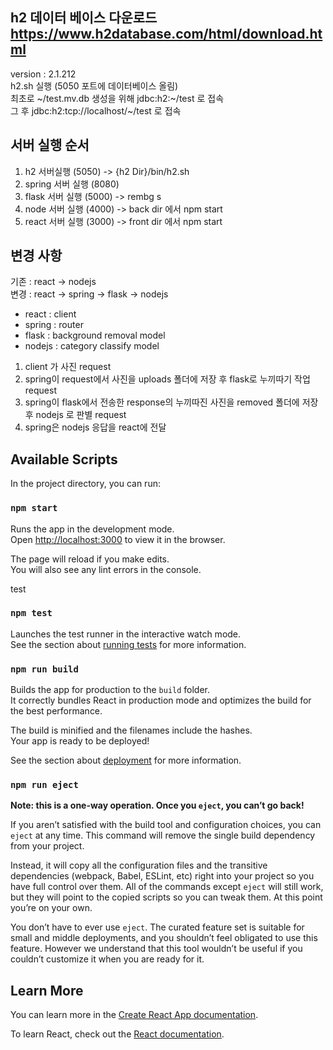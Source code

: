 ## h2 데이터 베이스 다운로드 https://www.h2database.com/html/download.html
version : 2.1.212  
h2.sh 실행 (5050 포트에 데이터베이스 올림)  
최초로 \~/test.mv.db 생성을 위해 jdbc:h2:\~/test 로 접속  
그 후 jdbc:h2:tcp://localhost/\~/test 로 접속  

## 서버 실행 순서
1. h2 서버실행 (5050) -> {h2 Dir}/bin/h2.sh  
2. spring 서버 실행 (8080) 
3. flask 서버 실행 (5000) -> rembg s
4. node 서버 실행 (4000) -> back dir 에서 npm start
5. react 서버 실행 (3000) -> front dir 에서 npm start

## 변경 사항
기존 : react -> nodejs  
변경 : react -> spring -> flask -> nodejs

- react   : client
- spring  : router
- flask   : background removal model
- nodejs  : category classify model


1. client 가 사진 request
2. spring이 request에서 사진을 uploads 폴더에 저장 후 flask로 누끼따기 작업 request
3. spring이 flask에서 전송한 response의 누끼따진 사진을 removed 폴더에 저장 후 nodejs 로 판별 request
4. spring은 nodejs 응답을 react에 전달


## Available Scripts

In the project directory, you can run:

### `npm start`

Runs the app in the development mode.\
Open [http://localhost:3000](http://localhost:3000) to view it in the browser.

The page will reload if you make edits.\
You will also see any lint errors in the console.

test

### `npm test`

Launches the test runner in the interactive watch mode.\
See the section about [running tests](https://facebook.github.io/create-react-app/docs/running-tests) for more information.

### `npm run build`

Builds the app for production to the `build` folder.\
It correctly bundles React in production mode and optimizes the build for the best performance.

The build is minified and the filenames include the hashes.\
Your app is ready to be deployed!

See the section about [deployment](https://facebook.github.io/create-react-app/docs/deployment) for more information.

### `npm run eject`

**Note: this is a one-way operation. Once you `eject`, you can’t go back!**

If you aren’t satisfied with the build tool and configuration choices, you can `eject` at any time. This command will remove the single build dependency from your project.

Instead, it will copy all the configuration files and the transitive dependencies (webpack, Babel, ESLint, etc) right into your project so you have full control over them. All of the commands except `eject` will still work, but they will point to the copied scripts so you can tweak them. At this point you’re on your own.

You don’t have to ever use `eject`. The curated feature set is suitable for small and middle deployments, and you shouldn’t feel obligated to use this feature. However we understand that this tool wouldn’t be useful if you couldn’t customize it when you are ready for it.

## Learn More

You can learn more in the [Create React App documentation](https://facebook.github.io/create-react-app/docs/getting-started).

To learn React, check out the [React documentation](https://reactjs.org/).

